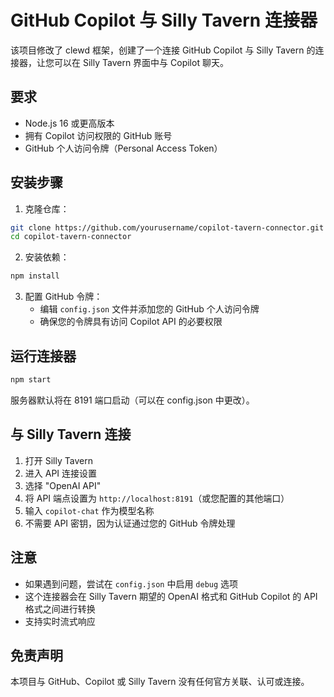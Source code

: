 # GitHub Copilot 与 Silly Tavern 连接器

该项目修改了 clewd 框架，创建了一个连接 GitHub Copilot 与 Silly Tavern 的连接器，让您可以在 Silly Tavern 界面中与 Copilot 聊天。

## 要求

- Node.js 16 或更高版本
- 拥有 Copilot 访问权限的 GitHub 账号
- GitHub 个人访问令牌（Personal Access Token）

## 安装步骤

1. 克隆仓库：
```bash
git clone https://github.com/yourusername/copilot-tavern-connector.git
cd copilot-tavern-connector
```

2. 安装依赖：
```bash
npm install
```

3. 配置 GitHub 令牌：
   - 编辑 `config.json` 文件并添加您的 GitHub 个人访问令牌
   - 确保您的令牌具有访问 Copilot API 的必要权限

## 运行连接器

```bash
npm start
```

服务器默认将在 8191 端口启动（可以在 config.json 中更改）。

## 与 Silly Tavern 连接

1. 打开 Silly Tavern
2. 进入 API 连接设置
3. 选择 "OpenAI API"
4. 将 API 端点设置为 `http://localhost:8191`（或您配置的其他端口）
5. 输入 `copilot-chat` 作为模型名称
6. 不需要 API 密钥，因为认证通过您的 GitHub 令牌处理

## 注意

- 如果遇到问题，尝试在 `config.json` 中启用 `debug` 选项
- 这个连接器会在 Silly Tavern 期望的 OpenAI 格式和 GitHub Copilot 的 API 格式之间进行转换
- 支持实时流式响应

## 免责声明

本项目与 GitHub、Copilot 或 Silly Tavern 没有任何官方关联、认可或连接。